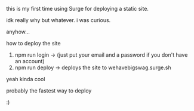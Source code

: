 this is my first time using Surge for deploying a static site.

idk really why but whatever.
i was curious.


anyhow...

how to deploy the site

1. npm run login -> (just put your email and a password if you don't have an account)
2. npm run deploy -> deploys the site to wehavebigswag.surge.sh

yeah kinda cool

probably the fastest way to deploy

:)
